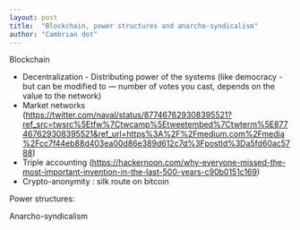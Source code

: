 ```yaml
---
layout: post
title:  "Blockchain, power structures and anarcho-syndicalism"
author: "Cambrian dot"
---
```


Blockchain

- Decentralization - Distributing power of the systems (like democracy - but can be modified to — number of votes you cast, depends on the value to the network)
- Market networks (https://twitter.com/naval/status/877467629308395521?ref_src=twsrc%5Etfw%7Ctwcamp%5Etweetembed%7Ctwterm%5E877467629308395521&ref_url=https%3A%2F%2Fmedium.com%2Fmedia%2Fcc7f44eb88d403ea00d86e389d612c7d%3FpostId%3Da5fd60ac5788)
- Triple accounting (https://hackernoon.com/why-everyone-missed-the-most-important-invention-in-the-last-500-years-c90b0151c169)
- Crypto-anonymity : silk route on bitcoin

Power structures:


Anarcho-syndicalism